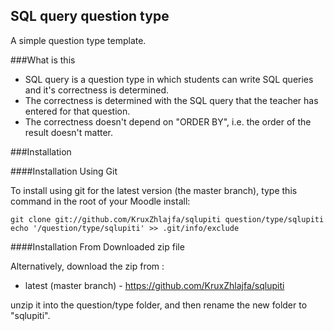 SQL query question type
----------------------

A simple question type template.

###What is this

* SQL query is a question type in which students can write SQL queries and it's correctness is determined. 
* The correctness is determined with the SQL query that the teacher has entered for that question. 
* The correctness doesn't depend on "ORDER BY", i.e. the order of the result doesn't matter.


###Installation

####Installation Using Git 

To install using git for the latest version (the master branch), type this command in the
root of your Moodle install:

    git clone git://github.com/KruxZhlajfa/sqlupiti question/type/sqlupiti
    echo '/question/type/sqlupiti' >> .git/info/exclude

####Installation From Downloaded zip file

Alternatively, download the zip from :

* latest (master branch) - https://github.com/KruxZhlajfa/sqlupiti

unzip it into the question/type folder, and then rename the new folder to "sqlupiti".
